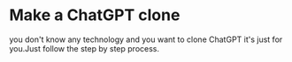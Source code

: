  # Make a ChatGPT clone

you don't know any technology and you want to clone ChatGPT it's just for you.Just follow the step by step process.


